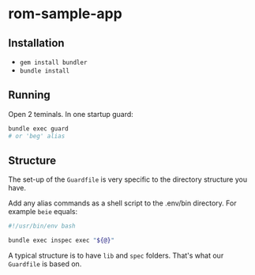 # rom-sample-app

## Installation

- `gem install bundler`
- `bundle install`

## Running

Open 2 teminals.  In one startup guard:

```bash
bundle exec guard
# or 'beg' alias
```

## Structure

The set-up of the `Guardfile` is very specific to the directory structure you
have.

Add any alias commands as a shell script to the .env/bin directory.  For example ``beie`` equals:

```bash
#!/usr/bin/env bash

bundle exec inspec exec "${@}"
```

A typical structure is to have `lib` and `spec` folders. That's what our
`Guardfile` is based on.
